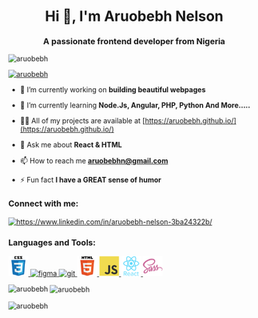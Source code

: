 <h1 align="center">Hi 👋, I'm Aruobebh Nelson</h1>
<h3 align="center">A passionate frontend developer from Nigeria</h3>

<p align="left"> <img src="https://komarev.com/ghpvc/?username=aruobebh&label=Profile%20views&color=0e75b6&style=flat" alt="aruobebh" /> </p>

<p align="left"> <a href="https://github.com/ryo-ma/github-profile-trophy"><img src="https://github-profile-trophy.vercel.app/?username=aruobebh" alt="aruobebh" /></a> </p>

- 🔭 I’m currently working on **building beautiful webpages**

- 🌱 I’m currently learning **Node.Js, Angular, PHP, Python And More.....**

- 👨‍💻 All of my projects are available at [https://aruobebh.github.io/](https://aruobebh.github.io/)

- 💬 Ask me about **React & HTML**

- 📫 How to reach me **aruobebhn@gmail.com**

- ⚡ Fun fact **I have a GREAT sense of humor**

<h3 align="left">Connect with me:</h3>
<p align="left">
<a href="https://linkedin.com/in/https://www.linkedin.com/in/aruobebh-nelson-3ba24322b/" target="blank"><img align="center" src="https://raw.githubusercontent.com/rahuldkjain/github-profile-readme-generator/master/src/images/icons/Social/linked-in-alt.svg" alt="https://www.linkedin.com/in/aruobebh-nelson-3ba24322b/" height="30" width="40" /></a>
</p>

<h3 align="left">Languages and Tools:</h3>
<p align="left"> <a href="https://www.w3schools.com/css/" target="_blank" rel="noreferrer"> <img src="https://raw.githubusercontent.com/devicons/devicon/master/icons/css3/css3-original-wordmark.svg" alt="css3" width="40" height="40"/> </a> <a href="https://www.figma.com/" target="_blank" rel="noreferrer"> <img src="https://www.vectorlogo.zone/logos/figma/figma-icon.svg" alt="figma" width="40" height="40"/> </a> <a href="https://git-scm.com/" target="_blank" rel="noreferrer"> <img src="https://www.vectorlogo.zone/logos/git-scm/git-scm-icon.svg" alt="git" width="40" height="40"/> </a> <a href="https://www.w3.org/html/" target="_blank" rel="noreferrer"> <img src="https://raw.githubusercontent.com/devicons/devicon/master/icons/html5/html5-original-wordmark.svg" alt="html5" width="40" height="40"/> </a> <a href="https://developer.mozilla.org/en-US/docs/Web/JavaScript" target="_blank" rel="noreferrer"> <img src="https://raw.githubusercontent.com/devicons/devicon/master/icons/javascript/javascript-original.svg" alt="javascript" width="40" height="40"/> </a> <a href="https://reactjs.org/" target="_blank" rel="noreferrer"> <img src="https://raw.githubusercontent.com/devicons/devicon/master/icons/react/react-original-wordmark.svg" alt="react" width="40" height="40"/> </a> <a href="https://sass-lang.com" target="_blank" rel="noreferrer"> <img src="https://raw.githubusercontent.com/devicons/devicon/master/icons/sass/sass-original.svg" alt="sass" width="40" height="40"/> </a> </p>

<p><img align="left" src="https://github-readme-stats.vercel.app/api/top-langs?username=aruobebh&show_icons=true&locale=en&layout=compact" alt="aruobebh" /></p>

<p>&nbsp;<img align="center" src="https://github-readme-stats.vercel.app/api?username=aruobebh&show_icons=true&locale=en" alt="aruobebh" /></p>

<p><img align="center" src="https://github-readme-streak-stats.herokuapp.com/?user=aruobebh&" alt="aruobebh" /></p>
